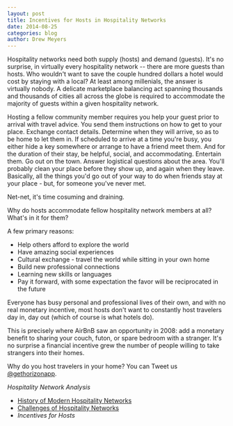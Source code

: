 ```yaml
---
layout: post
title: Incentives for Hosts in Hospitality Networks
date: 2014-08-25
categories: blog
author: Drew Meyers
---
```


Hospitality networks need both supply (hosts) and demand (guests). It's no surprise, in virtually every hospitality network -- there are more guests than hosts. Who wouldn't want to save the couple hundred dollars a hotel would cost by staying with a local? At least among millenials, the answer is virtually nobody. A delicate marketplace balancing act spanning thousands and thousands of cities all across the globe is required to accommodate the majority of guests within a given hospitality network.

Hosting a fellow community member requires you help your guest prior to arrival with travel advice. You send them instructions on how to get to your place. Exchange contact details. Determine when they will arrive, so as to be home to let them in. If scheduled to arrive at a time you're busy, you either hide a key somewhere or arrange to have a friend meet them. And for the duration of their stay, be helpful, social, and accommodating. Entertain them. Go out on the town. Answer logistical questions about the area. You'll probably clean your place before they show up, and again when they leave. Basically, all the things you'd go out of your way to do when friends stay at your place - but, for someone you've never met.

Net-net, it's time cosuming and draining.

Why do hosts accommodate fellow hospitality network members at all? What's in it for them?

A few primary reasons:

- Help others afford to explore the world
- Have amazing social experiences
- Cultural exchange - travel the world while sitting in your own home
- Build new professional connections
- Learning new skills or languages
- Pay it forward, with some expectation the favor will be reciprocated in the future

Everyone has busy personal and professional lives of their own, and with no real monetary incentive, most hosts don't want to constantly host travelers day in, day out (which of course is what hotels do). 

This is precisely where AirBnB saw an opportunity in 2008: add a monetary benefit to sharing your couch, futon, or spare bedroom with a stranger. It's no surprise a financial incentive grew the number of people willing to take strangers into their homes.

Why do you host travelers in your home? You can Tweet us [@gethorizonapp](https://www.twitter.com/gethorizonapp).

<em>Hospitality Network Analysis</em>

- [History of Modern Hospitality Networks](http://www.horizonapp.co/blog/hospitality-networks-history/)
- [Challenges of Hospitality Networks](http://www.horizonapp.co/blog/hospitality-networks-failed/)
- <em>Incentives for Hosts</em>